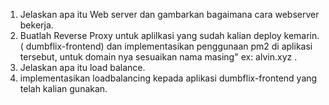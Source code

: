 1. Jelaskan apa itu Web server dan gambarkan bagaimana cara webserver bekerja.
2. Buatlah Reverse Proxy untuk aplilkasi yang sudah kalian deploy kemarin. ( dumbflix-frontend) dan implementasikan penggunaan pm2 di aplikasi tersebut, untuk domain nya sesuaikan nama masing" ex: alvin.xyz .
3. Jelaskan apa itu load balance.
4. implementasikan loadbalancing kepada aplikasi  dumbflix-frontend yang telah kalian gunakan.
